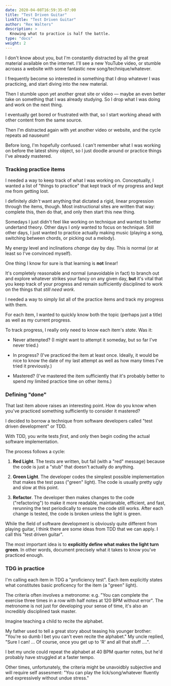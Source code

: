```yaml
---
date: 2020-04-08T16:59:35-07:00
title: "Test Driven Guitar"
linkTitle: "Test Driven Guitar"
author: "Rex Walters"
description: >
  Knowing what to practice is half the battle.
type: "docs"
weight: 2
---
```


I don't know about you, but I'm constantly distracted by all the great material available on the internet. I'll see a new YouTube video, or stumble acroass a website with some fantastic new song/technique/whatever.

I frequently become so interested in something that I drop whatever I was practicing, and start diving into the new material.

Then I stumble upon yet another great site or video &mdash; maybe an even better take on something that I was already studying. So I drop what I was doing and work on the next thing.

I eventually get bored or frustrated with that, so I start working ahead with other content from the same source.

Then I'm distracted again with yet another video or website, and the cycle repeats ad nauseum!

Before long, I'm hopefully confused. I can't remember what I was working on before the latest shiny object, so I just doodle around or practice things I've already mastered.

### Tracking practice items

I needed a way to keep track of what I was working on. Conceptually, I wanted a list of "things to practice" that kept track of my progress and kept me from getting lost.

I definitely *didn't* want anything that dictated a rigid, linear progression through the items, though. Most instructional sites are written that way: complete this, then do that, and only then start this new thing.

Somedays I just didn't feel like working on technique and wanted to better undertand theory. Other days I *only* wanted to focus on technique. Still other days, I just wanted to practice actually making music (playing a song, switching between chords, or picking out a melody).

My energy level and inclinations *change* day by day. This is normal (or at least so I've convinced myself).

One thing I know for sure is that learning is **not** linear!

It's completely reasonable and normal (unavoidable in fact) to branch out and explore whatever strikes your fancy on any given day, **but** it's vital that you keep track of your progress and remain sufficiently disciplined to work on the things that *still need work*.

I needed a way to simply list all of the practice items and track my progress with them.

For each item, I wanted to quickly know both the topic (perhaps just a title) as well as my current progress.

To track progress, I really only need to know each item's *state*. Was it:

* Never attempted? (I might want to attempt it someday, but so far I've never tried.)

* In progress? (I've practiced the item at least once. Ideally, it would be nice to know the date of my last attempt as well as how many times I've tried it previously.)

* Mastered? (I've mastered the item sufficiently that it's probably better to spend my limited practice time on other items.)

### Defining "done"

That last item above raises an interesting point. How do you know when you've practiced something sufficiently to consider it mastered?

I decided to borrow a technique from software developers called "test driven development" or TDD.

With TDD, you write tests *first*, and only then begin coding the actual software implementation.

The process follows a cycle:

1. **Red Light**. The tests are written, but fail (with a "red" message) because the code is just a "stub" that doesn't actually do anything.

2. **Green Light**. The developer codes the simplest possible implementation that makes the test pass ("green" light). The code is usually pretty ugly and slow at this point.

3. **Refactor**. The developer then makes changes to the code ("refactoring") to make it more readable, maintanable, efficient, and fast, rerunning the test periodically to ensure the code still works. After each change is tested, the code is broken unless the light is green.

While the field of software development is obviously quite different from playing guitar, I think there are some ideas from TDD that we can apply. I call this "test driven guitar".

The most important idea is to **explicitly define what makes the light turn green**. In other words, document precisely what it takes to know you've practiced enough.

### TDG in practice

I'm calling each item in TDG a "proficiency test". Each item explicitly states what constitutes basic proficency for the item (a "green" light).

The criteria often involves a metronome: e.g. "You can complete the exercise three times in a row with half notes at 120 BPM without error". The metronome is not just for developing your sense of time, it's also an incredibly disciplined task master.

Imagine teaching a child to recite the alphabet.

My father used to tell a great story about teasing his younger brother: "You're so dumb I bet you can't even recite the alphabet." My uncle replied, "Sure I can! ... Of course, once you get up to 'R' and all that stuff ....".

I bet my uncle could repeat the alphabet at 40 BPM quarter notes, but he'd probably have struggled at a faster tempo.

Other times, unfortunately, the criteria might be unavoidbly subjective and will require self assesment: "You can play the lick/song/whatever fluently and expressively without undue stress."
